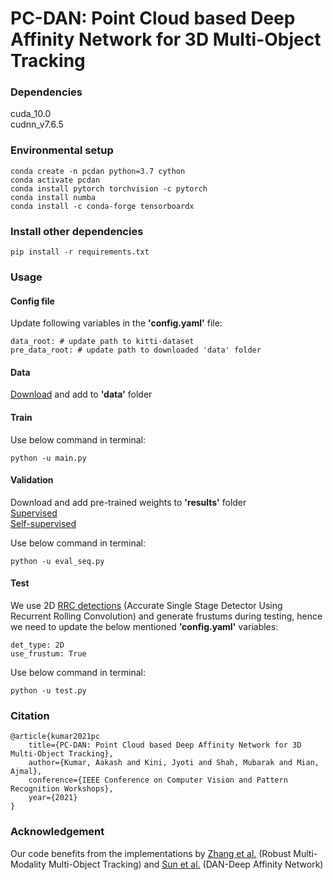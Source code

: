 # PC-DAN: Point Cloud based Deep Affinity Network for 3D Multi-Object Tracking

### Dependencies
cuda_10.0 <br/>
cudnn_v7.6.5

### Environmental setup
```
conda create -n pcdan python=3.7 cython
conda activate pcdan
conda install pytorch torchvision -c pytorch
conda install numba
conda install -c conda-forge tensorboardx
```

### Install other dependencies
```
pip install -r requirements.txt
```

### Usage
#### Config file
Update following variables in the **'config.yaml'** file:
```
data_root: # update path to kitti-dataset
pre_data_root: # update path to downloaded 'data' folder
```

#### Data
[Download](https://knightsucfedu39751-my.sharepoint.com/:f:/g/personal/jyoti_kini_knights_ucf_edu/Eqz1oFgLZcFBu4Wvk8x84PwB9Z1RVY9NSbmWEe654ERtWA?e=zw6raH
) and add to **'data'** folder

#### Train
Use below command in terminal:
```
python -u main.py
```

#### Validation
Download and add pre-trained weights to **'results'** folder <br/>
[Supervised](https://knightsucfedu39751-my.sharepoint.com/:u:/g/personal/jyoti_kini_knights_ucf_edu/EevLRCiXvpZPhquIZ2FNXKMBGJEs6dkAbus8947ACACx9A?e=elsDBI) <br/>
[Self-supervised](https://knightsucfedu39751-my.sharepoint.com/:f:/g/personal/jyoti_kini_knights_ucf_edu/EnKg8n4iRkZDqmKoThEeFZIBas4myhgI7L9Gjia92g_b0g?e=VRnaRD)

Use below command in terminal:
```
python -u eval_seq.py
```

#### Test
We use 2D [RRC detections](https://github.com/xiaohaoChen/rrc_detection) (Accurate Single Stage Detector Using Recurrent Rolling Convolution) and generate frustums during testing, hence we need to update the below mentioned **'config.yaml'** variables:
```
det_type: 2D
use_frustum: True
```
Use below command in terminal:
```
python -u test.py
```

### Citation
```
@article{kumar2021pc
	title={PC-DAN: Point Cloud based Deep Affinity Network for 3D Multi-Object Tracking},
	author={Kumar, Aakash and Kini, Jyoti and Shah, Mubarak and Mian, Ajmal},
	conference={IEEE Conference on Computer Vision and Pattern Recognition Workshops},
	year={2021}
}
```

### Acknowledgement
Our code benefits from the implementations by [Zhang et al.](https://github.com/ZwwWayne/mmMOT) (Robust Multi-Modality Multi-Object Tracking) and [Sun et al.](https://github.com/shijieS/SST) (DAN-Deep Affinity Network)
